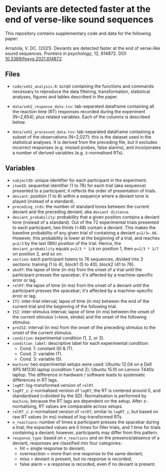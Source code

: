 # Deviants are detected faster at the end of verse-like sound sequences

This repository contains supplementary code and data for the following paper:

Arrazola, V. DC. (2021). Deviants are detected faster at the end of verse-like sound sequences. *Frontiers in psychology*, 12, 614872. DOI: [10.3389/fpsyg.2021.614872](https://doi.org/10.3389/fpsyg.2021.614872).

## Files

- `code/seh2_analysis.R`: script containing the functions and commands necessary to reproduce the data filtering, transformation, statistical analyses, figures and tables described in the paper.

- `data/seh2_response_data.tsv`: tab-separated dataframe containing all the reaction time (RT) responses recorded during the experiment (N=2,654), plus related variables. Each of the columns is described below.

- `data/seh2_processed_data.tsv`: tab-separated dataframe containing a subset of the observations (N=2,027); this is the dataset used in the statistical analyses. It is derived from the preceding file, but it excludes incorrect responses (e.g. missed probes, false alarms), and incorporates a number of derived variables (e.g. z-normalised RTs).

## Variables

- `subjectID`: unique identifier for each participant in the experiment.
- `itemID`: sequential identifier (1 to 76) for each trial (aka sequence) presented to a participant; it reflects the order of presentation of trials.
- `deviant`: position (1 to 8) within a sequence where a deviant tone is played (instead of a standard).
- `preceding_stds`: the number of standard tones between the current deviant and the preceding deviant; aka `deviant distance`.
- `deviant_probability`: probability that a given position contains a deviant tone (instead of a standard). Out of the 72 experimental trials presented to each participant, two thirds (=48) contain a deviant. This makes the baseline probability of any given trial of containing a deviant `p=2/3=.66`. However, this probability is lower at the beginning of a trial, and reaches `p=2/3` by the last (8th) position of the trial. Hence, the `deviant_probability` equals `p=2/3 * 1/8` on position 1, then `p=2/3 * 1/7` on position 2, and so on.
- `section`: each participant listens to 76 sequences, divided into 3 sections: training (1 to 4), block1 (5 to 40), block2 (41 to 76).
- `absRT`: the lapse of time (in ms) from the onset of a trial until the participant presses the spacebar; it's affected by a machine-specific error or lag.
- `relRT`: the lapse of time (in ms) from the onset of a deviant until the participant presses the spacebar; it's affected by a machine-specific error or lag.
- `ITI`: inter-trial interval; lapse of time (in ms) between the end of the current trial and the beginning of the following trial.
- `ISI`: inter-stimulus interval; lapse of time (in ms) between the onset of the current stimulus (=tone, stroke) and the onset of the following stimulus.
- `preISI`: interval (in ms) from the onset of the preceding stimulus to the onset of the current stimulus.
- `condition`: experimental condition (1, 2, or 3).
- `condition_label`: descriptive label for each experimental condition:
  - Cond. 1: constant ISI & ITI.
  - Cond. 2: variable ITI.
  - Cond. 3: variable ISI.
- `machine`: two experimental setups were used: Ubuntu 12.04 on a Dell XPS M1330 laptop (condition 1 and 2); Ubuntu 15.10 on Lenovo T440s laptop. The difference in hardware / software leads to systematic differences in RT lags.
- `logRT`: log-transformed version of `relRT`.
- `logRT_z`: z-normalised version of `logRT`; the RT is centered around 0, and standardised (=divided by the SD). Normalisation is performed by `machine`, because the RT lags are dependent on the setup. After z-normalising, RT values are comparable across setups.
- `relRT_z`: z-normalised version of `relRT`; similar to `logRT_z`, but based on raw RT values (in ms) instead of log-transformed RTs.
- `n_reactions`: number of times a participant presses the spacebar during a trial; the expected values are 0 times for filler trials, and 1 time for trials containing a deviant; however, participants may differ from this pattern.
- `response_type`: based on `n_reactions` and on the presence/absence of a deviant, responses are classified into four categories:
  - hit = single response to deviant;
  - overreaction = more than one response to the same deviant;
  - miss = deviant is present, but no response is recorded;
  - false alarm = a response is recorded, even if no deviant is present.
